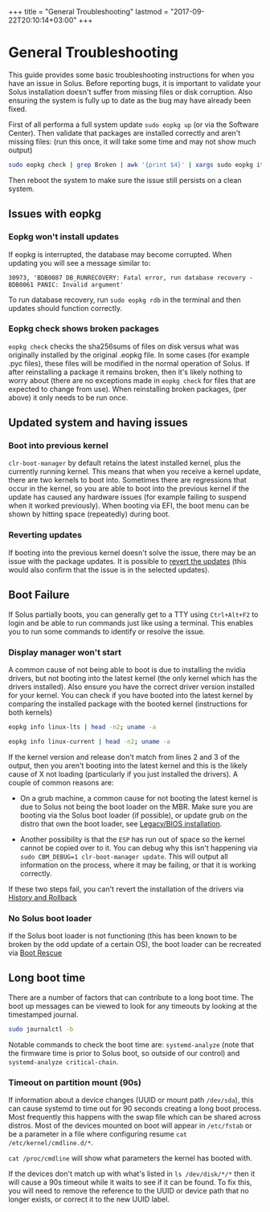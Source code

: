 +++
title = "General Troubleshooting"
lastmod = "2017-09-22T20:10:14+03:00"
+++
# General Troubleshooting

This guide provides some basic troubleshooting instructions for when you have an issue in Solus. Before reporting bugs, it is important to validate your Solus installation doesn't suffer from missing files or disk corruption. Also ensuring the system is fully up to date as the bug may have already been fixed.

First of all performa a full system update `sudo eopkg up` (or via the Software Center). Then validate that packages are installed correctly and aren't missing files: (run this once, it will take some time and may not show much output)

``` bash
sudo eopkg check | grep Broken | awk '{print $4}' | xargs sudo eopkg it --reinstall
```

Then reboot the system to make sure the issue still persists on a clean system.

## Issues with eopkg

### Eopkg won't install updates

If eopkg is interrupted, the database may become corrupted. When updating you will see a message similar to:

`30973, 'BDB0087 DB_RUNRECOVERY: Fatal error, run database recovery - BDB0061 PANIC: Invalid argument'`

To run database recovery, run `sudo eopkg rdb` in the terminal and then updates should function correctly.

### Eopkg check shows broken packages

`eopkg check` checks the sha256sums of files on disk versus what was originally installed by the original .eopkg file. In some cases (for example .pyc files), these files will be modified in the normal operation of Solus. If after reinstalling a package it remains broken, then it's likely nothing to worry about (there are no exceptions made in `eopkg check` for files that are expected to change from use). When reinstalling broken packages, (per above) it only needs to be run once.

## Updated system and having issues

### Boot into previous kernel

`clr-boot-manager` by default retains the latest installed kernel, plus the currently running kernel. This means that when you receive a kernel update, there are two kernels to boot into. Sometimes there are regressions that occur in the kernel, so you are able to boot into the previous kernel if the update has caused any hardware issues (for example failing to suspend when it worked previously). When booting via EFI, the boot menu can be shown by hitting space (repeatedly) during boot.

### Reverting updates

If booting into the previous kernel doesn't solve the issue, there may be an issue with the package updates. It is possible to [revert the updates](/articles/package-management/history-and-rollback/en/) (this would also confirm that the issue is in the selected updates).

## Boot Failure

If Solus partially boots, you can generally get to a TTY using `Ctrl+Alt+F2` to login and be able to run commands just like using a terminal. This enables you to run some commands to identify or resolve the issue.

### Display manager won't start

A common cause of not being able to boot is due to installing the nvidia drivers, but not booting into the latest kernel (the only kernel which has the drivers installed). Also ensure you have the correct driver version installed for your kernel. You can check if you have booted into the latest kernel by comparing the installed package with the booted kernel (instructions for both kernels)

``` bash
eopkg info linux-lts | head -n2; uname -a
```

``` bash
eopkg info linux-current | head -n2; uname -a
```

If the kernel version and release don't match from lines 2 and 3 of the output, then you aren't booting into the latest kernel and this is the likely cause of X not loading (particularly if you just installed the drivers). A couple of common reasons are:

 - On a grub machine, a common cause for not booting the latest kernel is due to Solus not being the boot loader on the MBR. Make sure you are booting via the Solus boot loader (if possible), or update grub on the distro that own the boot loader, see [Legacy/BIOS installation](/articles/troubleshooting/installation-issues/en/#legacy-bios-installation).

 - Another possibility is that the `ESP` has run out of space so the kernel cannot be copied over to it. You can debug why this isn't happening via `sudo CBM_DEBUG=1 clr-boot-manager update`. This will output all information on the process, where it may be failing, or that it is working correctly.

If these two steps fail, you can't revert the installation of the drivers via [History and Rollback](/articles/package-management/history-and-rollback/en/)

### No Solus boot loader

If the Solus boot loader is not functioning (this has been known to be broken by the odd update of a certain OS), the boot loader can be recreated via [Boot Rescue](/articles/troubleshooting/boot-rescue/en/)

## Long boot time

There are a number of factors that can contribute to a long boot time. The boot up messages can be viewed to look for any timeouts by looking at the timestamped journal.

``` bash
sudo journalctl -b
```

Notable commands to check the boot time are: `systemd-analyze` (note that the firmware time is prior to Solus boot, so outside of our control) and `systemd-analyze critical-chain`.

### Timeout on partition mount (90s)

If information about a device changes (UUID or mount path `/dev/sda`), this can cause systemd to time out for 90 seconds creating a long boot process. Most frequently this happens with the swap file which can be shared across distros. Most of the devices mounted on boot will appear in `/etc/fstab` or be a parameter in a file where configuring resume `cat /etc/kernel/cmdline.d/*`.

`cat /proc/cmdline` will show what parameters the kernel has booted with.

If the devices don't match up with what's listed in `ls /dev/disk/*/*` then it will cause a 90s timeout while it waits to see if it can be found. To fix this, you will need to remove the reference to the UUID or device path that no longer exists, or correct it to the new UUID label.